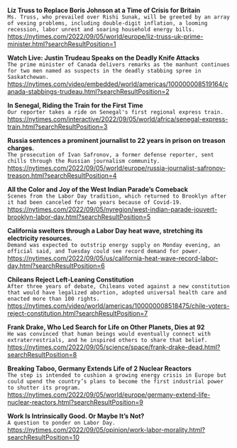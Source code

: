 **Liz Truss to Replace Boris Johnson at a Time of Crisis for Britain**\
`Ms. Truss, who prevailed over Rishi Sunak, will be greeted by an array of vexing problems, including double-digit inflation, a looming recession, labor unrest and soaring household energy bills.`\
https://nytimes.com/2022/09/05/world/europe/liz-truss-uk-prime-minister.html?searchResultPosition=1

**Watch Live: Justin Trudeau Speaks on the Deadly Knife Attacks**\
`The prime minister of Canada delivers remarks as the manhunt continues for two men named as suspects in the deadly stabbing spree in Saskatchewan.`\
https://nytimes.com/video/embedded/world/americas/100000008519164/canada-stabbings-trudeau.html?searchResultPosition=2

**In Senegal, Riding the Train for the First Time**\
`Our reporter takes a ride on Senegal's first regional express train.`\
https://nytimes.com/interactive/2022/09/05/world/africa/senegal-express-train.html?searchResultPosition=3

**Russia sentences a prominent journalist to 22 years in prison on treason charges.**\
`The prosecution of Ivan Safronov, a former defense reporter, sent chills through the Russian journalism community.`\
https://nytimes.com/2022/09/05/world/europe/russia-journalist-safronov-treason.html?searchResultPosition=4

**All the Color and Joy of the West Indian Parade’s Comeback**\
`Scenes from the Labor Day tradition, which returned to Brooklyn after it had been canceled for two years because of Covid-19.`\
https://nytimes.com/2022/09/05/nyregion/west-indian-parade-jouvert-brooklyn-labor-day.html?searchResultPosition=5

**California swelters through a Labor Day heat wave, stretching its electricity resources.**\
`Demand was expected to outstrip energy supply on Monday evening, an official said, and Tuesday could see record demand for power.`\
https://nytimes.com/2022/09/05/us/california-heat-wave-record-labor-day.html?searchResultPosition=6

**Chileans Reject Left-Leaning Constitution**\
`After three years of debate, Chileans voted against a new constitution that would have legalized abortion, adopted universal health care and enacted more than 100 rights.`\
https://nytimes.com/video/world/americas/100000008518475/chile-voters-reject-constitution.html?searchResultPosition=7

**Frank Drake, Who Led Search for Life on Other Planets, Dies at 92**\
`He was convinced that human beings would eventually connect with extraterrestrials, and he inspired others to share that belief.`\
https://nytimes.com/2022/09/05/science/space/frank-drake-dead.html?searchResultPosition=8

**Breaking Taboo, Germany Extends Life of 2 Nuclear Reactors**\
`The step is intended to cushion a growing energy crisis in Europe but could upend the country’s plans to become the first industrial power to shutter its program.`\
https://nytimes.com/2022/09/05/world/europe/germany-extend-life-nuclear-reactors.html?searchResultPosition=9

**Work Is Intrinsically Good. Or Maybe It’s Not?**\
`A question to ponder on Labor Day.`\
https://nytimes.com/2022/09/05/opinion/work-labor-morality.html?searchResultPosition=10

